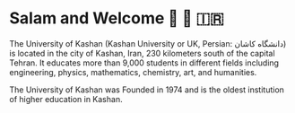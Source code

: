 # Salam and Welcome 🕌 🕋 🇮🇷

The University of Kashan (Kashan University or UK, Persian: دانشگاه کاشان) is located in the city of Kashan,
Iran, 230 kilometers south of the capital Tehran. It educates more than 9,000 students in different fields
including engineering, physics, mathematics, chemistry, art, and humanities.

The University of Kashan was Founded in 1974 and is the oldest institution of higher education in Kashan.
